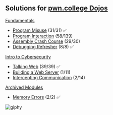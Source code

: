 ## Solutions for [pwn.college Dojos](https://pwn.college/dojos)

[Fundamentals](https://github.com/w3th4nds/pwn-college/tree/main/Dojos/Fundamentals)

* [Program Misuse](https://github.com/w3th4nds/pwn-college/tree/main/Dojos/Fundamentals/Program%20Misuse) (31/31) ✅
* [Program Interaction](https://github.com/w3th4nds/pwn-college/tree/main/Dojos/Fundamentals/Program%20Interaction) (58/139)
* [Assembly Crash Course](https://github.com/w3th4nds/pwn-college/tree/main/Dojos/Fundamentals/Assembly%20Crash%20Course) (29/30)
* [Debugging Refresher](https://github.com/w3th4nds/pwn-college/tree/main/Dojos/Fundamentals/Debugging%20Refresher) (8/8) ✅

[Intro to Cybersecurity](https://github.com/w3th4nds/pwn-college/tree/main/Dojos/Intro%20to%20Cybersecurity)

* [Talking Web](https://github.com/w3th4nds/pwn-college/tree/main/Dojos/Intro%20to%20Cybersecurity/Talking%20Web) (39/39) ✅
* [Building a Web Server](https://github.com/w3th4nds/pwn-college/tree/main/Dojos/Intro%20to%20Cybersecurity/Building%20a%20Web%20Server) (1/11)
* [Intercepting Communication](https://github.com/w3th4nds/pwn-college/tree/main/Dojos/Intro%20to%20Cybersecurity/Intercepting%20Communication) (2/14)

[Archived Modules](https://github.com/w3th4nds/pwn-college/tree/main/Dojos/Archived%20Modules/) 

* [Memory Errors](https://github.com/w3th4nds/pwn-college/tree/main/Dojos/Archived%20Modules/Memory%20Errors) (2/2) ✅

![giphy](https://github.com/w3th4nds/pwn-college/assets/44512151/d4578a31-294b-4827-99bd-fd73e3918fd3)
